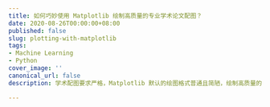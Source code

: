 ```yaml
---
title: 如何巧妙使用 Matplotlib 绘制高质量的专业学术论文配图？
date: 2020-08-26T00:00:00+08:00
published: false
slug: plotting-with-matplotlib
tags:
- Machine Learning
- Python
cover_image: ''
canonical_url: false
description: 学术配图要求严格，Matplotlib 默认的绘图格式普通且简陋，绘制高质量的论文图表需要一些巧妙的技巧。

---
```

